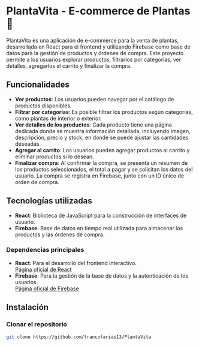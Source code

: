 # PlantaVita - E-commerce de Plantas 🌿

PlantaVita es una aplicación de e-commerce para la venta de plantas, desarrollada en React para el frontend y utilizando Firebase como base de datos para la gestión de productos y órdenes de compra. Este proyecto permite a los usuarios explorar productos, filtrarlos por categorías, ver detalles, agregarlos al carrito y finalizar la compra.

## Funcionalidades

- **Ver productos**: Los usuarios pueden navegar por el catálogo de productos disponibles.
- **Filtrar por categorías**: Es posible filtrar los productos según categorías, como plantas de interior o exterior.
- **Ver detalles de los productos**: Cada producto tiene una página dedicada donde se muestra información detallada, incluyendo imagen, descripción, precio y stock, en donde se puede ajustar las cantidades deseadas.
- **Agregar al carrito**: Los usuarios pueden agregar productos al carrito y eliminar productos si lo desean.
- **Finalizar compra**: Al confirmar la compra, se presenta un resumen de los productos seleccionados, el total a pagar y se solicitan los datos del usuario. La compra se registra en Firebase, junto con un ID único de orden de compra.

## Tecnologías utilizadas

- **React**: Biblioteca de JavaScript para la construcción de interfaces de usuario.
- **Firebase**: Base de datos en tiempo real utilizada para almacenar los productos y las órdenes de compra.

### Dependencias principales

- **React**: Para el desarrollo del frontend interactivo.  
  [Página oficial de React](https://reactjs.org/)
- **Firebase**: Para la gestión de la base de datos y la autenticación de los usuarios.  
  [Página oficial de Firebase](https://firebase.google.com/)

## Instalación

### Clonar el repositorio

```bash
git clone https://github.com/francofarias13/PlantaVita
```
